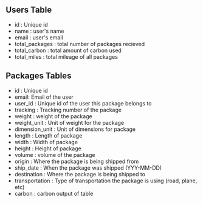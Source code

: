 ## Users Table
* id : Unique id
* name : user's name
* email : user's email
* total_packages : total number of packages recieved
* total_carbon : total amount of carbon used
* total_miles : total mileage of all packages

## Packages Tables
* id : Unique id
* email: Email of the user
* user_id : Unique id of the user this package belongs to
* tracking : Tracking number of the package
* weight : weight of the package
* weight_unit : Unit of weight for the package
* dimension_unit : Unit of dimensions for package
* length : Length of package
* width : Width of package
* height : Height of package  
* volume : volume of the package
* origin : Where the package is being shipped from
* ship_date : When the package was shipped (YYY-MM-DD)
* destination : Where the package is being shipped to
* transportation : Type of transportation the package is using (road, plane, etc)
* carbon : carbon output of table

